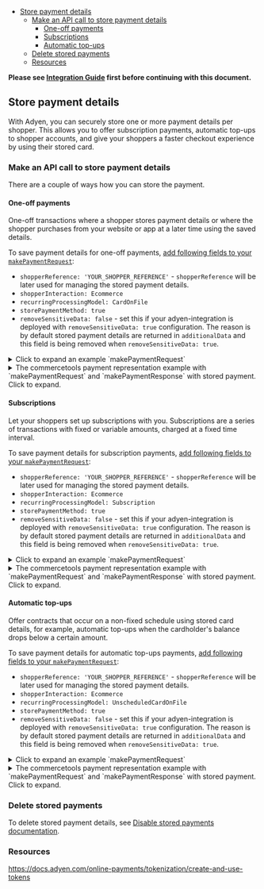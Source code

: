 <!-- START doctoc generated TOC please keep comment here to allow auto update -->
<!-- DON'T EDIT THIS SECTION, INSTEAD RE-RUN doctoc TO UPDATE -->

- [Store payment details](#store-payment-details)
  - [Make an API call to store payment details](#make-an-api-call-to-store-payment-details)
    - [One-off payments](#one-off-payments)
    - [Subscriptions](#subscriptions)
    - [Automatic top-ups](#automatic-top-ups)
  - [Delete stored payments](#delete-stored-payments)
  - [Resources](#resources)

<!-- END doctoc generated TOC please keep comment here to allow auto update -->

**Please see [Integration Guide](WebComponentsIntegrationGuide.md) first before continuing with this document.**

## Store payment details

With Adyen, you can securely store one or more payment details per shopper. This allows you to offer subscription payments, automatic top-ups to shopper accounts, and give your shoppers a faster checkout experience by using their stored card.

### Make an API call to store payment details

There are a couple of ways how you can store the payment.

#### One-off payments

One-off transactions where a shopper stores payment details or where the shopper purchases from your website or app at a later time using the saved details.

To save payment details for one-off payments, [add following fields to your `makePaymentRequest`](./WebComponentsIntegrationGuide.md#step-5-make-a-payment):

- `shopperReference: 'YOUR_SHOPPER_REFERENCE'` - `shopperReference` will be later used for managing the stored payment details.
- `shopperInteraction: Ecommerce`
- `recurringProcessingModel: CardOnFile`
- `storePaymentMethod: true`
- `removeSensitiveData: false` - set this if your adyen-integration is deployed with `removeSensitiveData: true` configuration. The reason is by default stored payment details are returned in `additionalData` and this field is being removed when `removeSensitiveData: true`.

<details>
<summary>Click to expand an example `makePaymentRequest`</summary>

```json
{
  "amount": {
    "currency": "EUR",
    "value": 1000
  },
  "reference": "YOUR_REFERENCE",
  "paymentMethod": {
    "type": "scheme",
    "encryptedCardNumber": "test_4111111111111111",
    "encryptedExpiryMonth": "test_03",
    "encryptedExpiryYear": "test_2030",
    "encryptedSecurityCode": "test_737"
  },
  "additionalData": {
    "allow3DS2": true
  },
  "channel": "Web",
  "origin": "https://your-company.com",
  "returnUrl": "https://your-company.com/...",
  "merchantAccount": "YOUR_MERCHANT_ACCOUNT",
  "storePaymentMethod": true,
  "shopperReference": "YOUR_SHOPPER_REFERENCE",
  "shopperInteraction": "Ecommerce",
  "recurringProcessingModel": "CardOnFile",
  "removeSensitiveData": false
}
```

</details>

<details>
<summary>The commercetools payment representation example with `makePaymentRequest` and `makePaymentResponse` with stored payment. Click to expand.</summary>

```json
{
  "key": "YOUR_PAYMENT_KEY",
  "amountPlanned": {
    "type": "centPrecision",
    "currencyCode": "EUR",
    "centAmount": 1000,
    "fractionDigits": 2
  },
  "paymentMethodInfo": {
    "paymentInterface": "ctp-adyen-integration",
    "method": "scheme",
    "name": {
      "en": "Credit Card"
    }
  },
  "custom": {
    "type": {
      "typeId": "type",
      "id": "3540c278-dfe9-45a2-94cd-651025019bb2"
    },
    "fields": {
      "makePaymentRequest": "{\"amount\":{\"currency\":\"EUR\",\"value\":1000},\"reference\":\"YOUR_PAYMENT_REFERENCE\",\"paymentMethod\":{\"type\":\"scheme\",\"encryptedCardNumber\":\"CARD_NUMBER\",\"encryptedExpiryMonth\":\"MONTH\",\"encryptedExpiryYear\":\"YEAR\",\"encryptedSecurityCode\":\"CVV\"},\"storePaymentMethod\":true,\"shopperReference\":\"YOUR_SHOPPER_REFERENCE\",\"shopperInteraction\":\"Ecommerce\",\"recurringProcessingModel\":\"CardOnFile\",\"returnUrl\":\"https://your-company.com/\",\"removeSensitiveData\":false}",
      "adyenMerchantAccount": "YOUR_MERCHANT_ACCOUNT",
      "commercetoolsProjectKey": "YOUR_COMMERCETOOLS_PROJECT_KEY",
      "makePaymentResponse": "{\"additionalData\":{\"recurring.contractTypes\":\"RECURRING,ONECLICK\",\"recurring.recurringDetailReference\":\"T3BC7TQWZ2M84H82\",\"recurringProcessingModel\":\"CardOnFile\",\"recurring.shopperReference\":\"YOUR_SHOPPER_REFERENCE\"},\"pspReference\":\"WQSD8FL3D8NKGK82\",\"resultCode\":\"Authorised\",\"amount\":{\"currency\":\"EUR\",\"value\":1000},\"merchantReference\":\"YOUR_PAYMENT_KEY\"}"
    }
  }
}
```

</details>

#### Subscriptions

Let your shoppers set up subscriptions with you. Subscriptions are a series of transactions with fixed or variable amounts, charged at a fixed time interval.

To save payment details for subscription payments, [add following fields to your `makePaymentRequest`](./WebComponentsIntegrationGuide.md#step-5-make-a-payment):

- `shopperReference: 'YOUR_SHOPPER_REFERENCE'` - `shopperReference` will be later used for managing the stored payment details.
- `shopperInteraction: Ecommerce`
- `recurringProcessingModel: Subscription`
- `storePaymentMethod: true`
- `removeSensitiveData: false` - set this if your adyen-integration is deployed with `removeSensitiveData: true` configuration. The reason is by default stored payment details are returned in `additionalData` and this field is being removed when `removeSensitiveData: true`.

<details>
<summary>Click to expand an example `makePaymentRequest`</summary>

```json
{
  "amount": {
    "currency": "EUR",
    "value": 1000
  },
  "reference": "YOUR_REFERENCE",
  "paymentMethod": {
    "type": "scheme",
    "encryptedCardNumber": "test_4111111111111111",
    "encryptedExpiryMonth": "test_03",
    "encryptedExpiryYear": "test_2030",
    "encryptedSecurityCode": "test_737"
  },
  "additionalData": {
    "allow3DS2": true
  },
  "channel": "Web",
  "origin": "https://your-company.com",
  "returnUrl": "https://your-company.com/...",
  "merchantAccount": "YOUR_MERCHANT_ACCOUNT",
  "storePaymentMethod": true,
  "shopperReference": "YOUR_SHOPPER_REFERENCE",
  "shopperInteraction": "Ecommerce",
  "recurringProcessingModel": "Subscription",
  "removeSensitiveData": false
}
```

</details>

<details>
<summary>The commercetools payment representation example with `makePaymentRequest` and `makePaymentResponse` with stored payment. Click to expand.</summary>

```json
{
  "key": "YOUR_PAYMENT_KEY",
  "amountPlanned": {
    "type": "centPrecision",
    "currencyCode": "EUR",
    "centAmount": 1000,
    "fractionDigits": 2
  },
  "paymentMethodInfo": {
    "paymentInterface": "ctp-adyen-integration",
    "method": "scheme",
    "name": {
      "en": "Credit Card"
    }
  },
  "custom": {
    "type": {
      "typeId": "type",
      "id": "3540c278-dfe9-45a2-94cd-651025019bb2"
    },
    "fields": {
      "makePaymentRequest": "{\"amount\":{\"currency\":\"EUR\",\"value\":1000},\"reference\":\"YOUR_PAYMENT_REFERENCE\",\"paymentMethod\":{\"type\":\"scheme\",\"encryptedCardNumber\":\"CARD_NUMBER\",\"encryptedExpiryMonth\":\"MONTH\",\"encryptedExpiryYear\":\"YEAR\",\"encryptedSecurityCode\":\"CVV\"},\"storePaymentMethod\":true,\"shopperReference\":\"YOUR_SHOPPER_REFERENCE\",\"shopperInteraction\":\"Ecommerce\",\"recurringProcessingModel\":\"Subscription\",\"returnUrl\":\"https://your-company.com/\",\"removeSensitiveData\":false}",
      "adyenMerchantAccount": "YOUR_MERCHANT_ACCOUNT",
      "commercetoolsProjectKey": "YOUR_COMMERCETOOLS_PROJECT_KEY",
      "makePaymentResponse": "{\"additionalData\":{\"recurring.contractTypes\":\"RECURRING,ONECLICK\",\"recurring.recurringDetailReference\":\"FRLGRVN7G6KXWD82\",\"recurringProcessingModel\":\"Subscription\",\"recurring.shopperReference\":\"YOUR_SHOPPER_REFERENCE\"},\"pspReference\":\"WQSD8FL3D8NKGK82\",\"resultCode\":\"Authorised\",\"amount\":{\"currency\":\"EUR\",\"value\":1000},\"merchantReference\":\"YOUR_PAYMENT_KEY\"}"
    }
  }
}
```

</details>

#### Automatic top-ups

Offer contracts that occur on a non-fixed schedule using stored card details, for example, automatic top-ups when the cardholder's balance drops below a certain amount.

To save payment details for automatic top-ups payments, [add following fields to your `makePaymentRequest`](./WebComponentsIntegrationGuide.md#step-5-make-a-payment):

- `shopperReference: 'YOUR_SHOPPER_REFERENCE'` - `shopperReference` will be later used for managing the stored payment details.
- `shopperInteraction: Ecommerce`
- `recurringProcessingModel: UnscheduledCardOnFile`
- `storePaymentMethod: true`
- `removeSensitiveData: false` - set this if your adyen-integration is deployed with `removeSensitiveData: true` configuration. The reason is by default stored payment details are returned in `additionalData` and this field is being removed when `removeSensitiveData: true`.

<details>
<summary>Click to expand an example `makePaymentRequest`</summary>

```json
{
  "amount": {
    "currency": "EUR",
    "value": 1000
  },
  "reference": "YOUR_REFERENCE",
  "paymentMethod": {
    "type": "scheme",
    "encryptedCardNumber": "test_4111111111111111",
    "encryptedExpiryMonth": "test_03",
    "encryptedExpiryYear": "test_2030",
    "encryptedSecurityCode": "test_737"
  },
  "additionalData": {
    "allow3DS2": true
  },
  "channel": "Web",
  "origin": "https://your-company.com",
  "returnUrl": "https://your-company.com/...",
  "merchantAccount": "YOUR_MERCHANT_ACCOUNT",
  "storePaymentMethod": true,
  "shopperReference": "YOUR_SHOPPER_REFERENCE",
  "shopperInteraction": "Ecommerce",
  "recurringProcessingModel": "UnscheduledCardOnFile",
  "removeSensitiveData": false
}
```

</details>

<details>
<summary>The commercetools payment representation example with `makePaymentRequest` and `makePaymentResponse` with stored payment. Click to expand.</summary>

```json
{
  "key": "YOUR_PAYMENT_KEY",
  "amountPlanned": {
    "type": "centPrecision",
    "currencyCode": "EUR",
    "centAmount": 1000,
    "fractionDigits": 2
  },
  "paymentMethodInfo": {
    "paymentInterface": "ctp-adyen-integration",
    "method": "scheme",
    "name": {
      "en": "Credit Card"
    }
  },
  "custom": {
    "type": {
      "typeId": "type",
      "id": "3540c278-dfe9-45a2-94cd-651025019bb2"
    },
    "fields": {
      "makePaymentRequest": "{\"amount\":{\"currency\":\"EUR\",\"value\":1000},\"reference\":\"YOUR_PAYMENT_REFERENCE\",\"paymentMethod\":{\"type\":\"scheme\",\"encryptedCardNumber\":\"CARD_NUMBER\",\"encryptedExpiryMonth\":\"MONTH\",\"encryptedExpiryYear\":\"YEAR\",\"encryptedSecurityCode\":\"CVV\"},\"storePaymentMethod\":true,\"shopperReference\":\"YOUR_SHOPPER_REFERENCE\",\"shopperInteraction\":\"Ecommerce\",\"recurringProcessingModel\":\"UnscheduledCardOnFile\",\"returnUrl\":\"https://your-company.com/\",\"removeSensitiveData\":false}",
      "adyenMerchantAccount": "YOUR_MERCHANT_ACCOUNT",
      "commercetoolsProjectKey": "YOUR_COMMERCETOOLS_PROJECT_KEY",
      "makePaymentResponse": "{\"additionalData\":{\"recurring.contractTypes\":\"RECURRING,ONECLICK\",\"recurring.recurringDetailReference\":\"REB68N7G6KXWD82\",\"recurringProcessingModel\":\"UnscheduledCardOnFile\",\"recurring.shopperReference\":\"YOUR_SHOPPER_REFERENCE\"},\"pspReference\":\"ROIUY7FL3D8NKGK82\",\"resultCode\":\"Authorised\",\"amount\":{\"currency\":\"EUR\",\"value\":1000},\"merchantReference\":\"YOUR_PAYMENT_KEY\"}"
    }
  }
}
```

</details>

### Delete stored payments

To delete stored payment details, see [Disable stored payments documentation](./DisableStoredPayments.md).

### Resources

https://docs.adyen.com/online-payments/tokenization/create-and-use-tokens
